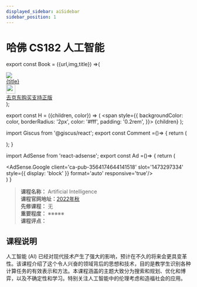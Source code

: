 ```yaml
---
displayed_sidebar: aiSidebar
sidebar_position: 1
---
```


# 哈佛 CS182 人工智能
export const Book = ({url,img,title}) =>(
<div class="bookitem">
  <a href={url} target="_blank" class="book-content">
    <div class="book-img">
      <img src={img} />
    </div>
    <div class="book-detail">
      <div class="book-title">{title}</div>
      <div class="boook-desc">
        <img width="25" height="25" src="https://hackweek-1251009918.cos.ap-shanghai.myqcloud.com/hackway/cs/jd.svg" />
        <div class="book-jd">去京东购买支持正版</div>
      </div>
    </div>
  </a>
  </div> 
);

export const H = ({children, color}) => (
  <span
    style={{
      backgroundColor: color,
      borderRadius: '2px',
      color: '#fff',
      padding: '0.2rem',
    }}>
    {children}
  </span>
);

import Giscus from '@giscus/react';
export const Comment =()=> {
  return (
   <div className="comments-container">
      <Giscus
        src="https://giscus.app/client.js"
        id="comments"
        repo="lidongyx/hackwaydoc"
        repoId="R_kgDOHUMOyA"
        category="Announcements"
        categoryId="DIC_kwDOHUMOyM4CPCtD"
        mapping="title"
        reactionsEnabled="1"
        emitMetadata="0"
        inputPosition="top"
        theme="light"
        lang="zh-CN"
        crossorigin="anonymous"
      />
    </div>
  );
}

import AdSense from 'react-adsense';
export const Ad =()=> {
  return (
    <div className="ad-container">
      <AdSense.Google
        client='ca-pub-3564174644141518'
        slot='1473297334'
        style={{ display: 'block' }}
        format='auto'
        responsive='true'/>
    </div>
  )
}




>**课程名称：**  Artificial Intelligence    
**课程官网地址：**[2022年秋](https://inst.eecs.berkeley.edu/~cs188/fa22/)    
**先修课程：** 无  
**重要程度：** ※※※※※  
**课程评点：** 


## 课程说明
人工智能 (AI) 已经对现代技术产生了强大的影响，预计在不久的将来会更具变革性。该课程介绍了这个令人兴奋的领域背后的思想和技术，目的是教学生识别各种计算任务的有效表示和方法。本课程涵盖的主题大致分为搜索和规划、优化和博弈，以及不确定性和学习。特别关注人工智能中的伦理考虑和造福社会的应用。

<Comment></Comment>
